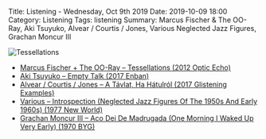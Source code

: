 Title: Listening - Wednesday, Oct 9th 2019 
Date: 2019-10-09 18:00
Category: Listening
Tags: listening
Summary: Marcus Fischer & The OO-Ray, Aki Tsuyuko, Alvear / Courtis / Jones, Various Neglected Jazz Figures, Grachan Moncur III 


![Tessellations](/images/tess.jpg)

- [Marcus Fischer + The OO-Ray – Tessellations (2012 Optic Echo)](https://www.discogs.com/Marcus-Fischer-2-The-OO-Ray-Tessellations/release/4078551)
- [Aki Tsuyuko – Empty Talk (2017 Enban)](https://www.discogs.com/Aki-Tsuyuko-Empty-Talk/release/11842173)
- [Alvear / Courtis / Jones – A Távlat, Ha Hátulról (2017 Glistening Examples)](https://www.discogs.com/Alvear-Courtis-Jones-A-T%C3%A1vlat-Ha-H%C3%A1tulr%C3%B3l/master/1282445)
- [Various – Introspection (Neglected Jazz Figures Of The 1950s And Early 1960s) (1977 New World)](https://www.discogs.com/Various-Introspection-Neglected-Jazz-Figures-Of-The-1950s-And-Early-1960s/release/2996166)
- [Grachan Moncur III – Aco Dei De Madrugada (One Morning I Waked Up Very Early) (1970 BYG)](https://www.discogs.com/Grachan-Moncur-III-Aco-Dei-De-Madrugada-One-Morning-I-Waked-Up-Very-Early/master/41479)


